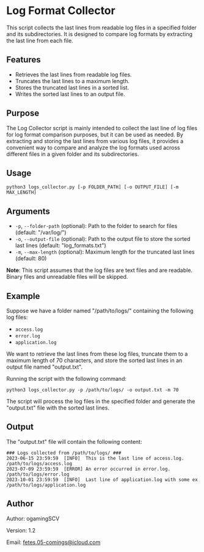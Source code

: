 # Log Format Collector

This script collects the last lines from readable log files in a specified folder and its subdirectories. It is designed to compare log formats by extracting the last line from each file.

## Features

- Retrieves the last lines from readable log files.
- Truncates the last lines to a maximum length.
- Stores the truncated last lines in a sorted list.
- Writes the sorted last lines to an output file.

## Purpose

The Log Collector script is mainly intended to collect the last line of log files for log format comparison purposes, but it can be used as needed. By extracting and storing the last lines from various log files, it provides a convenient way to compare and analyze the log formats used across different files in a given folder and its subdirectories.

## Usage

```shell
python3 logs_collector.py [-p FOLDER_PATH] [-o OUTPUT_FILE] [-m MAX_LENGTH]
```

## Arguments

- `-p`, `--folder-path` (optional): Path to the folder to search for files (default: "/var/log/")
- `-o`, `--output-file` (optional): Path to the output file to store the sorted last lines (default: "log_formats.txt")
- `-m`, `--max-length` (optional): Maximum length for the truncated last lines (default: 80)

**Note**: This script assumes that the log files are text files and are readable. Binary files and unreadable files will be skipped.

## Example

Suppose we have a folder named "/path/to/logs/" containing the following log files:

- `access.log`
- `error.log`
- `application.log`

We want to retrieve the last lines from these log files, truncate them to a maximum length of 70 characters, and store the sorted last lines in an output file named "output.txt".

Running the script with the following command:

```shell
python3 logs_collector.py -p /path/to/logs/ -o output.txt -m 70
```

The script will process the log files in the specified folder and generate the "output.txt" file with the sorted last lines.

## Output

The "output.txt" file will contain the following content:

```
### Logs collected from /path/to/logs/ ###
2023-06-15 23:59:59  [INFO]  This is the last line of access.log.       /path/to/logs/access.log
2023-07-09 23:59:59  [ERROR] An error occurred in error.log.            /path/to/logs/error.log
2023-10-01 23:59:59  [INFO]  Last line of application.log with some ex  /path/to/logs/application.log
```

## Author

Author: ogamingSCV

Version: 1.2

Email: fetes.05-comings@icloud.com

